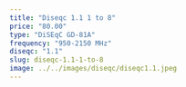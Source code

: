 ```yaml
---
title: "Diseqc 1.1 1 to 8"
price: "80.00"
type: "DiSEqC GD-81A"
frequency: "950-2150 MHz"
diseqc: "1.1"
slug: diseqc-1.1-1-to-8
image: ../../images/diseqc/diseqc1.1.jpeg
---
```

